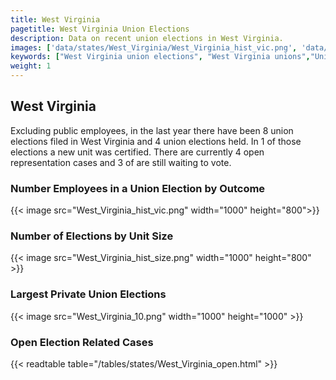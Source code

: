 ```yaml
---
title: West Virginia
pagetitle: West Virginia Union Elections
description: Data on recent union elections in West Virginia.
images: ['data/states/West_Virginia/West_Virginia_hist_vic.png', 'data/states/West_Virginia/West_Virginia_hist_size.png', 'data/states/West_Virginia/West_Virginia_10.png']
keywords: ["West Virginia union elections", "West Virginia unions","Union elections"]
weight: 1
---
```

##  West Virginia

Excluding public employees, in the last year there have been 8 union elections filed in West Virginia and 4 union elections held. In 1 of those elections a new unit was certified. There are currently 4 open representation cases and 3 of are still waiting to vote.

### Number Employees in a Union Election by Outcome
{{< image src="West_Virginia_hist_vic.png" width="1000" height="800">}}

### Number of Elections by Unit Size
{{< image src="West_Virginia_hist_size.png" width="1000" height="800" >}}

### Largest Private Union Elections
{{< image src="West_Virginia_10.png" width="1000" height="1000"  >}}

### Open Election Related Cases
{{< readtable table="/tables/states/West_Virginia_open.html" >}}

